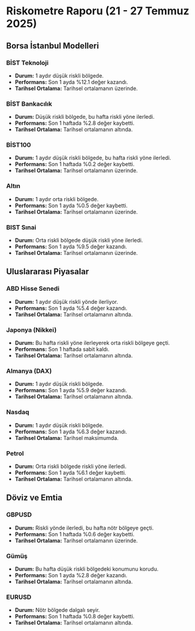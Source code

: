 # Riskometre Raporu (21 - 27 Temmuz 2025)

## Borsa İstanbul Modelleri
### BİST Teknoloji
- **Durum:** 1 aydır düşük riskli bölgede.
- **Performans:** Son 1 ayda %12.1 değer kazandı.
- **Tarihsel Ortalama:** Tarihsel ortalamanın üzerinde.

### BİST Bankacılık
- **Durum:** Düşük riskli bölgede, bu hafta riskli yöne ilerledi.
- **Performans:** Son 1 haftada %2.8 değer kaybetti.
- **Tarihsel Ortalama:** Tarihsel ortalamanın altında.

### BİST100
- **Durum:** 1 aydır düşük riskli bölgede, bu hafta riskli yöne ilerledi.
- **Performans:** Son 1 haftada %0.2 değer kaybetti.
- **Tarihsel Ortalama:** Tarihsel ortalamanın üzerinde.

### Altın
- **Durum:** 1 aydır orta riskli bölgede.
- **Performans:** Son 1 ayda %0.5 değer kaybetti.
- **Tarihsel Ortalama:** Tarihsel ortalamanın üzerinde.

### BIST Sınai
- **Durum:** Orta riskli bölgede düşük riskli yöne ilerledi.
- **Performans:** Son 1 ayda %9.5 değer kazandı.
- **Tarihsel Ortalama:** Tarihsel ortalamanın üzerinde.

## Uluslararası Piyasalar
### ABD Hisse Senedi
- **Durum:** 1 aydır düşük riskli yönde ilerliyor.
- **Performans:** Son 1 ayda %5.4 değer kazandı.
- **Tarihsel Ortalama:** Tarihsel ortalamanın altında.

### Japonya (Nikkei)
- **Durum:** Bu hafta riskli yöne ilerleyerek orta riskli bölgeye geçti.
- **Performans:** Son 1 haftada sabit kaldı.
- **Tarihsel Ortalama:** Tarihsel ortalamanın altında.

### Almanya (DAX)
- **Durum:** 1 aydır düşük riskli bölgede.
- **Performans:** Son 1 ayda %5.9 değer kazandı.
- **Tarihsel Ortalama:** Tarihsel ortalamanın altında.

### Nasdaq
- **Durum:** 1 aydır düşük riskli bölgede.
- **Performans:** Son 1 ayda %6.3 değer kazandı.
- **Tarihsel Ortalama:** Tarihsel maksimumda.

### Petrol
- **Durum:** Orta riskli bölgede riskli yöne ilerledi.
- **Performans:** Son 1 ayda %6.1 değer kaybetti.
- **Tarihsel Ortalama:** Tarihsel ortalamanın altında.

## Döviz ve Emtia
### GBPUSD
- **Durum:** Riskli yönde ilerledi, bu hafta nötr bölgeye geçti.
- **Performans:** Son 1 haftada %0.6 değer kaybetti.
- **Tarihsel Ortalama:** Tarihsel ortalamanın üzerinde.

### Gümüş
- **Durum:** Bu hafta düşük riskli bölgedeki konumunu korudu.
- **Performans:** Son 1 ayda %2.8 değer kazandı.
- **Tarihsel Ortalama:** Tarihsel ortalamanın altında.

### EURUSD
- **Durum:** Nötr bölgede dalgalı seyir.
- **Performans:** Son 1 haftada %0.8 değer kaybetti.
- **Tarihsel Ortalama:** Tarihsel ortalamanın altında.